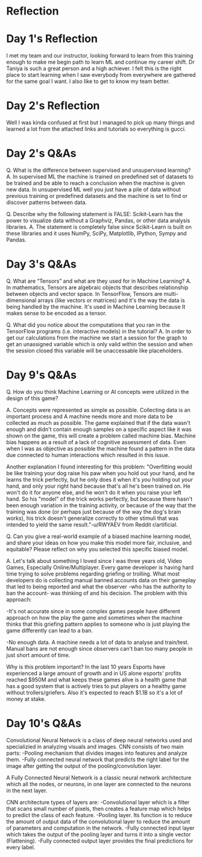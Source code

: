 # Reflection
# Day 1's Reflection
I met my team and our instructor, looking forward to learn from this training enough to make me begin path to learn ML and continue my career shift. Dr Taniya is such a great person and a high achiever. I felt this is the right place to start learning when I saw everybody from everywhere are gathered for the same goal I want. I also like to get to know my team better.
# Day 2's Reflection
Well I was kinda confused at first but I managed to pick up many things and learned a lot from the attached links and tutorials so everything is gucci.
# Day 2's Q&As
Q. What is the difference between supervised and unsupervised learning?
A. In supervised ML the machine is trained on predefined set of datasets to be trained and be able to reach a conclusion when the machine is given new data. In unsupervised ML well you just have a pile of data without previous training or predefined datasets and the machine is set to find or discover patterns between data.

Q. Describe why the following statement is FALSE: Scikit-Learn has the power to visualize data without a Graphviz, Pandas, or other data analysis libraries.
A. The statement is completely false since Scikit-Learn is built on these libraries and it uses NumPy, SciPy, Matplotlib, IPython, Sympy and Pandas.

# Day 3's Q&As
Q. What are “Tensors” and what are they used for in Machine Learning?
A. In mathematics, Tensors are algebraic objects that describes relationship between objects and vector space. In TensorFlow, Tensors are multi-dimensional arrays (like vectors or matrices) and it's the way the data is being handled by the machine. It's used in Machine Learning because It makes sense to be encoded as a tensor.

Q. What did you notice about the computations that you ran in the TensorFlow programs (i.e. interactive models) in the tutorial?
A. In order to get our calculations from the machine we start a session for the graph to get an unassigned variable which is only valid within the session and when the session closed this variable will be unaccessable like placeholders.

# Day 9's Q&As
Q. How do you think Machine Learning or AI concepts were utilized in the design of this game?

A. Concepts were represented as simple as possible. Collecting data is an important process and A machine needs more and more data to be collected as much as possible. The game explained that if the data wasn't enough and didn't contain enough samples on a specific aspect like it was shown on the game, this will create a problem called machine bias. Machine bias happens as a result of a lack of cognitive assessment of data. Even when I was as objective as possible the machine found a pattern in the data due connected to human interactions which resulted in this issue.

Another explanation I found interesting for this problem: "Overfitting would be like training your dog raise his paw when you hold out your hand, and he learns the trick perfectly, but he only does it when it's *you* holding out *your* hand, and only your right hand because that's all he's been trained on. He won't do it for anyone else, and he won't do it when you raise your left hand. So his "model" of the trick works perfectly, but because there hasn't been enough variation in the training activity, or because of the way that the training was done (or perhaps just because of the way the dog's brain works), his trick doesn't generalize correctly to other stimuli that was intended to yield the same result."-u/RWYAEV from Reddit r/artificial.

Q. Can you give a real-world example of a biased machine learning model, and share your ideas on how you make this model more fair, inclusive, and equitable? Please reflect on why you selected this specific biased model.

A. Let's talk about something I loved since I was three years old, Video Games, Especially Online/Multiplayer. Every game developer is having hard time trying to solve problems regarding griefing or trolling. What most developers do is collecting manual banned accounts data on their gameplay that led to being reported and what the observer -who has the authority to ban the account- was thinking of and his decision. The problem with this approach: 

-It's not accurate since in some complex games people have different approach on how the play the game and sometimes when the machine thinks that this griefing pattern applies to someone who is just playing the game differently can lead to a ban.

-No enough data. A machine needs a lot of data to analyse and train/test. Manual bans are not enough since observers can't ban too many people in just short amount of time.

Why is this problem important? In the last 10 years Esports have experienced a large amount of growth and in US alone esports' profits reached $950M and what keeps these games alive is a health game that has a good system that is actively tries to put players on a healthy game without trollers/griefers. Also it's expected to reach $1.1B so it's a lot of money at stake.

# Day 10's Q&As
Convolutional Neural Network is a class of deep neural networks used and specializied in analyzing visuals and images. CNN consists of two main parts: -Pooling mechanism that divides images into features and analyze them. -Fully connected neural network that predicts the right label for the image after getting the output of the pooling/convolution layer.

A Fully Connected Neural Network is a classic neural network architecture which all the nodes, or neurons, in one layer are connected to the neurons in the next layer.

CNN architecture types of layers are:
-Convolutional layer which is a filter that scans small number of pixels, then creates a feature map which helps to predict the class of each feature.
-Pooling layer. Its function is to reduce the amount of output data of the convolutional layer to reduce the amount of parameters and computation in the network.
-Fully connected input layer which takes the output of the pooling layer and turns it into a single vector (Flattening).
-Fully connected output layer provides the final predictions for every label.
